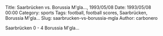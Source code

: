 Title: Saarbrücken vs. Borussia M'gla…, 1993/05/08
Date: 1993/05/08 00:00
Category: sports
Tags: football, football scores, Saarbrücken, Borussia M'gla…
Slug: saarbrucken-vs-borussia-mgla
Author: carbonero


Saarbrücken 0 - 4 Borussia M'gla…
